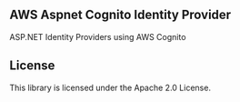 ## AWS Aspnet Cognito Identity Provider

ASP.NET Identity Providers using AWS Cognito

## License

This library is licensed under the Apache 2.0 License. 
